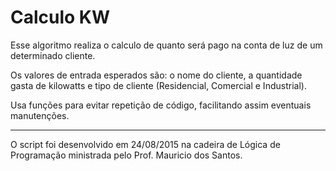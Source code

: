 # Calculo KW
Esse algoritmo realiza o calculo de quanto será pago na conta de luz de um determinado cliente.

Os valores de entrada esperados são: o nome do cliente, a quantidade gasta de kilowatts e tipo de cliente (Residencial,
Comercial e Industrial).

Usa funções para evitar repetição de código, facilitando assim eventuais manutenções.

---
O script foi desenvolvido em 24/08/2015 na cadeira de Lógica de Programação ministrada pelo Prof. Mauricio dos Santos.
